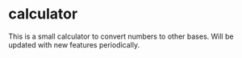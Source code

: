 # calculator
This is a small calculator to convert numbers to other bases. Will be updated with new features periodically.
